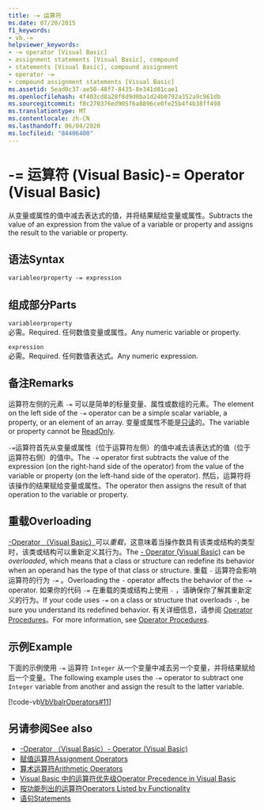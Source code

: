```yaml
---
title: -= 运算符
ms.date: 07/20/2015
f1_keywords:
- vb.-=
helpviewer_keywords:
- -= operator [Visual Basic]
- assignment statements [Visual Basic], compound
- statements [Visual Basic], compound assignment
- operator -=
- compound assignment statements [Visual Basic]
ms.assetid: 5ead0c37-ae50-48f7-8435-8e341d81cae1
ms.openlocfilehash: 4f403cd8a28f8d9d0ba1d24b0792a352a9c961db
ms.sourcegitcommit: f8c270376ed905f6a8896ce0fe25b4f4b38ff498
ms.translationtype: MT
ms.contentlocale: zh-CN
ms.lasthandoff: 06/04/2020
ms.locfileid: "84406400"
---
```

# <a name="--operator-visual-basic"></a><span data-ttu-id="67ad0-102">-= 运算符 (Visual Basic)</span><span class="sxs-lookup"><span data-stu-id="67ad0-102">-= Operator (Visual Basic)</span></span>
<span data-ttu-id="67ad0-103">从变量或属性的值中减去表达式的值，并将结果赋给变量或属性。</span><span class="sxs-lookup"><span data-stu-id="67ad0-103">Subtracts the value of an expression from the value of a variable or property and assigns the result to the variable or property.</span></span>  
  
## <a name="syntax"></a><span data-ttu-id="67ad0-104">语法</span><span class="sxs-lookup"><span data-stu-id="67ad0-104">Syntax</span></span>  
  
```vb  
variableorproperty -= expression  
```  
  
## <a name="parts"></a><span data-ttu-id="67ad0-105">组成部分</span><span class="sxs-lookup"><span data-stu-id="67ad0-105">Parts</span></span>  
 `variableorproperty`  
 <span data-ttu-id="67ad0-106">必需。</span><span class="sxs-lookup"><span data-stu-id="67ad0-106">Required.</span></span> <span data-ttu-id="67ad0-107">任何数值变量或属性。</span><span class="sxs-lookup"><span data-stu-id="67ad0-107">Any numeric variable or property.</span></span>  
  
 `expression`  
 <span data-ttu-id="67ad0-108">必需。</span><span class="sxs-lookup"><span data-stu-id="67ad0-108">Required.</span></span> <span data-ttu-id="67ad0-109">任何数值表达式。</span><span class="sxs-lookup"><span data-stu-id="67ad0-109">Any numeric expression.</span></span>  
  
## <a name="remarks"></a><span data-ttu-id="67ad0-110">备注</span><span class="sxs-lookup"><span data-stu-id="67ad0-110">Remarks</span></span>  
 <span data-ttu-id="67ad0-111">运算符左侧的元素 `-=` 可以是简单的标量变量、属性或数组的元素。</span><span class="sxs-lookup"><span data-stu-id="67ad0-111">The element on the left side of the `-=` operator can be a simple scalar variable, a property, or an element of an array.</span></span> <span data-ttu-id="67ad0-112">变量或属性不能是[只读](../modifiers/readonly.md)的。</span><span class="sxs-lookup"><span data-stu-id="67ad0-112">The variable or property cannot be [ReadOnly](../modifiers/readonly.md).</span></span>  
  
 <span data-ttu-id="67ad0-113">`-=`运算符首先从变量或属性（位于运算符左侧）的值中减去该表达式的值（位于运算符右侧）的值中。</span><span class="sxs-lookup"><span data-stu-id="67ad0-113">The `-=` operator first subtracts the value of the expression (on the right-hand side of the operator) from the value of the variable or property (on the left-hand side of the operator).</span></span> <span data-ttu-id="67ad0-114">然后，运算符将该操作的结果赋给变量或属性。</span><span class="sxs-lookup"><span data-stu-id="67ad0-114">The operator then assigns the result of that operation to the variable or property.</span></span>  
  
## <a name="overloading"></a><span data-ttu-id="67ad0-115">重载</span><span class="sxs-lookup"><span data-stu-id="67ad0-115">Overloading</span></span>  
 <span data-ttu-id="67ad0-116">[-Operator （Visual Basic）](subtraction-operator.md)可以*重载*，这意味着当操作数具有该类或结构的类型时，该类或结构可以重新定义其行为。</span><span class="sxs-lookup"><span data-stu-id="67ad0-116">The [- Operator (Visual Basic)](subtraction-operator.md) can be *overloaded*, which means that a class or structure can redefine its behavior when an operand has the type of that class or structure.</span></span> <span data-ttu-id="67ad0-117">重载 `-` 运算符会影响运算符的行为 `-=` 。</span><span class="sxs-lookup"><span data-stu-id="67ad0-117">Overloading the `-` operator affects the behavior of the `-=` operator.</span></span> <span data-ttu-id="67ad0-118">如果你的代码 `-=` 在重载的类或结构上使用 `-` ，请确保你了解其重新定义的行为。</span><span class="sxs-lookup"><span data-stu-id="67ad0-118">If your code uses `-=` on a class or structure that overloads `-`, be sure you understand its redefined behavior.</span></span> <span data-ttu-id="67ad0-119">有关详细信息，请参阅 [Operator Procedures](../../programming-guide/language-features/procedures/operator-procedures.md)。</span><span class="sxs-lookup"><span data-stu-id="67ad0-119">For more information, see [Operator Procedures](../../programming-guide/language-features/procedures/operator-procedures.md).</span></span>  
  
## <a name="example"></a><span data-ttu-id="67ad0-120">示例</span><span class="sxs-lookup"><span data-stu-id="67ad0-120">Example</span></span>  
 <span data-ttu-id="67ad0-121">下面的示例使用 `-=` 运算符 `Integer` 从一个变量中减去另一个变量，并将结果赋给后一个变量。</span><span class="sxs-lookup"><span data-stu-id="67ad0-121">The following example uses the `-=` operator to subtract one `Integer` variable from another and assign the result to the latter variable.</span></span>  
  
 [!code-vb[VbVbalrOperators#11](~/samples/snippets/visualbasic/VS_Snippets_VBCSharp/VbVbalrOperators/VB/Class1.vb#11)]  
  
## <a name="see-also"></a><span data-ttu-id="67ad0-122">另请参阅</span><span class="sxs-lookup"><span data-stu-id="67ad0-122">See also</span></span>

- [<span data-ttu-id="67ad0-123">-Operator （Visual Basic）</span><span class="sxs-lookup"><span data-stu-id="67ad0-123">- Operator (Visual Basic)</span></span>](subtraction-operator.md)
- [<span data-ttu-id="67ad0-124">赋值运算符</span><span class="sxs-lookup"><span data-stu-id="67ad0-124">Assignment Operators</span></span>](assignment-operators.md)
- [<span data-ttu-id="67ad0-125">算术运算符</span><span class="sxs-lookup"><span data-stu-id="67ad0-125">Arithmetic Operators</span></span>](arithmetic-operators.md)
- [<span data-ttu-id="67ad0-126">Visual Basic 中的运算符优先级</span><span class="sxs-lookup"><span data-stu-id="67ad0-126">Operator Precedence in Visual Basic</span></span>](operator-precedence.md)
- [<span data-ttu-id="67ad0-127">按功能列出的运算符</span><span class="sxs-lookup"><span data-stu-id="67ad0-127">Operators Listed by Functionality</span></span>](operators-listed-by-functionality.md)
- [<span data-ttu-id="67ad0-128">语句</span><span class="sxs-lookup"><span data-stu-id="67ad0-128">Statements</span></span>](../../programming-guide/language-features/statements.md)
